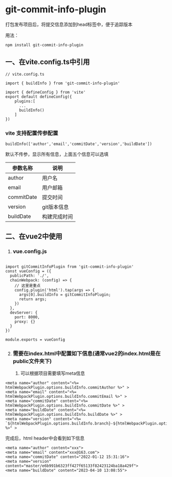 # git-commit-info-plugin


打包发布项目后，将提交信息添加到head标签中，便于追踪版本

用法：

```
npm install git-commit-info-plugin
```

## 一、在vite.config.ts中引用

```
// vite.config.ts

import { buildInfo } from 'git-commit-info-plugin'

import { defineConfig } from 'vite'
export default defineConfig({
	plugins:[
	  ...
	  buildInfo()
	]
})
```



### vite 支持配置传参配置

```
buildInfo(['author','email','commitDate','version','buildDate'])
```

默认不传参，显示所有信息，上面五个信息可以选填

| 参数名称   | 说明         |
| ---------- | ------------ |
| author     | 用户名       |
| email      | 用户邮箱     |
| commitDate | 提交时间     |
| version    | git版本信息  |
| buildDate  | 构建完成时间 |


## 二、在vue2中使用 

1. ### vue.config.js
```

import gitCommitInfoPlugin from 'git-commit-info-plugin'
const vueConfig = ({
  publicPath: './',
  chainWebpack: (config) => {
    // 这里是重点
    config.plugin('html').tap(args => {
      args[0].buildInfo = gitCommitInfoPlugin;
      return args;
    })
  },
  devServer: {
    port: 8000,
    proxy: {}
  }
})

module.exports = vueConfig
```
2. ### 需要在index.html中配置如下信息(通常vue2的index.html是在public文件夹下)
   1. 可以根据项目需要填写meta信息
```
<meta name="author" content="<%= htmlWebpackPlugin.options.buildInfo.commitAuthor %>" >
<meta name="email" content="<%= htmlWebpackPlugin.options.buildInfo.commitEmail %>" >
<meta name="commitDate" content="<%= htmlWebpackPlugin.options.buildInfo.commitDate %>" >
<meta name="buildDate" content="<%= htmlWebpackPlugin.options.buildInfo.buildDate %>" >
<meta name="version" content="<%= `${htmlWebpackPlugin.options.buildInfo.branch}-${htmlWebpackPlugin.options.buildInfo.commit}` %>" >
```

完成后，html header中会看到如下信息

```
<meta name="author" content="xxx">
<meta name="email" content="xxx@163.com">
<meta name="commitDate" content="2022-01-12 15:31:16">
<meta name="version" content="master/e6b991b6323ff427f65133f82423124ba18a429f">
<meta name="buildDate" content="2023-04-10 13:08:55">
```


